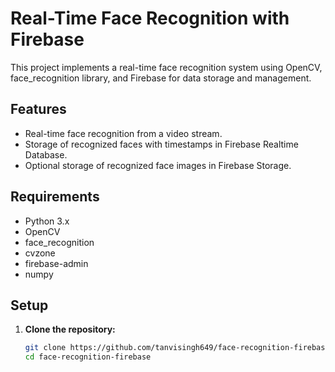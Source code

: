 # Real-Time Face Recognition with Firebase

This project implements a real-time face recognition system using OpenCV, face_recognition library, and Firebase for data storage and management.

## Features

- Real-time face recognition from a video stream.
- Storage of recognized faces with timestamps in Firebase Realtime Database.
- Optional storage of recognized face images in Firebase Storage.

## Requirements

- Python 3.x
- OpenCV
- face_recognition
- cvzone
- firebase-admin
- numpy

## Setup

1. **Clone the repository:**
   ```bash
   git clone https://github.com/tanvisingh649/face-recognition-firebase.git
   cd face-recognition-firebase

